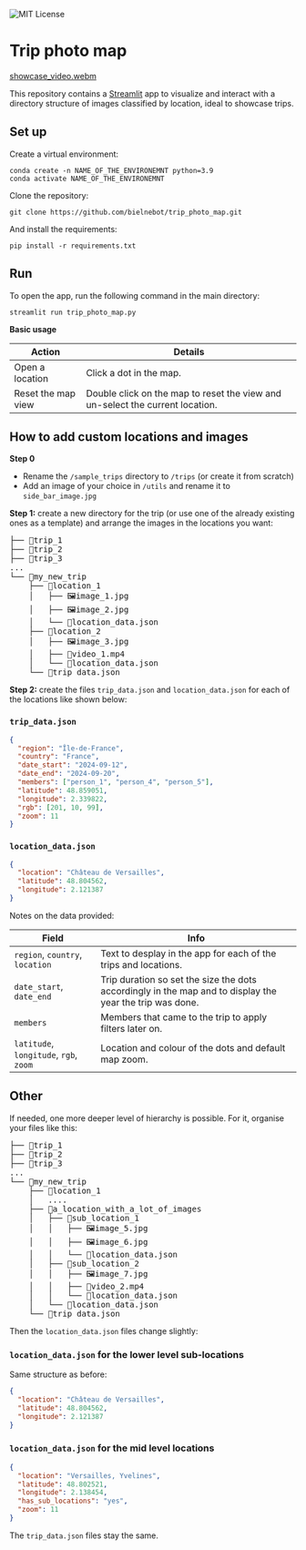 ![MIT License](https://img.shields.io/badge/License-MIT-blue.svg)
# Trip photo map

[showcase_video.webm](https://github.com/user-attachments/assets/0792b36e-2650-4c01-8642-552fa1f78860)

This repository contains a [Streamlit](https://streamlit.io/) app to visualize and interact with a directory structure of images classified by location, ideal to showcase trips.
## Set up
Create a virtual environment:
```console
conda create -n NAME_OF_THE_ENVIRONEMNT python=3.9
conda activate NAME_OF_THE_ENVIRONEMNT
```
Clone the repository:
```console
git clone https://github.com/bielnebot/trip_photo_map.git
```
And install the requirements:
```console
pip install -r requirements.txt
```
## Run
To open the app, run the following command in the main directory:
```console
streamlit run trip_photo_map.py
```
**Basic usage**

| Action             | Details                                                                       |
|--------------------|-------------------------------------------------------------------------------|
| Open a location    | Click a dot in the map.                                                       |
| Reset the map view | Double click on the map to reset the view and un-select the current location. |

## How to add custom locations and images
**Step 0**
* Rename the `/sample_trips` directory to `/trips` (or create it from scratch)
* Add an image of your choice in `/utils` and rename it to `side_bar_image.jpg`

**Step 1:** create a new directory for the trip (or use one of the already existing ones as a template) and arrange the images in the locations you want:
<pre>
├── 📁trip_1
├── 📁trip_2
├── 📁trip_3
...
└── 📁my_new_trip
    ├── 📁location_1
    │   ├── 🖼️image_1.jpg
    │   ├── 🖼️image_2.jpg
    │   └── 📄location_data.json
    ├── 📁location_2
    │   ├── 🖼️image_3.jpg
    │   ├── 🎥video_1.mp4
    │   └── 📄location_data.json
    └── 📄trip_data.json
</pre>
**Step 2:** create the files `trip_data.json` and `location_data.json` for each of the locations like shown below:
### `trip_data.json`
```json
{
  "region": "Île-de-France",
  "country": "France",
  "date_start": "2024-09-12",
  "date_end": "2024-09-20",
  "members": ["person_1", "person_4", "person_5"],
  "latitude": 48.859051,
  "longitude": 2.339822,
  "rgb": [201, 10, 99],
  "zoom": 11
}
```

### `location_data.json`
```json
{
  "location": "Château de Versailles",
  "latitude": 48.804562,
  "longitude": 2.121387
}
```

Notes on the data provided:

| Field                                  | Info                                                                                                     |
|----------------------------------------|----------------------------------------------------------------------------------------------------------|
| `region`, `country`, `location`        | Text to desplay in the app for each of the trips and locations.                                          |
| `date_start`, `date_end`               | Trip duration so set the size the dots accordingly in the map and to display the year the trip was done. |
| `members`                              | Members that came to the trip to apply filters later on.                                                 |
| `latitude`, `longitude`, `rgb`, `zoom` | Location and colour of the dots and default map zoom.                                                    |


## Other

If needed, one more deeper level of hierarchy is possible. For it, organise your files like this:
<pre>
├── 📁trip_1
├── 📁trip_2
├── 📁trip_3
...
└── 📁my_new_trip
    ├── 📁location_1
    │   ....
    ├── 📁a_location_with_a_lot_of_images
    │   ├── 📁sub_location_1
    │   │   ├── 🖼️image_5.jpg
    │   │   ├── 🖼️image_6.jpg
    │   │   └── 📄location_data.json
    │   ├── 📁sub_location_2
    │   │   ├── 🖼️image_7.jpg
    │   │   ├── 🎥video_2.mp4
    │   │   └── 📄location_data.json
    │   └── 📄location_data.json
    └── 📄trip_data.json
</pre>
Then the `location_data.json` files change slightly:
### `location_data.json` for the lower level sub-locations
Same structure as before:
```json
{
  "location": "Château de Versailles",
  "latitude": 48.804562,
  "longitude": 2.121387
}
```
### `location_data.json` for the mid level locations
```json
{
  "location": "Versailles, Yvelines",
  "latitude": 48.802521,
  "longitude": 2.138454,
  "has_sub_locations": "yes",
  "zoom": 11
}
```
The `trip_data.json` files stay the same.
